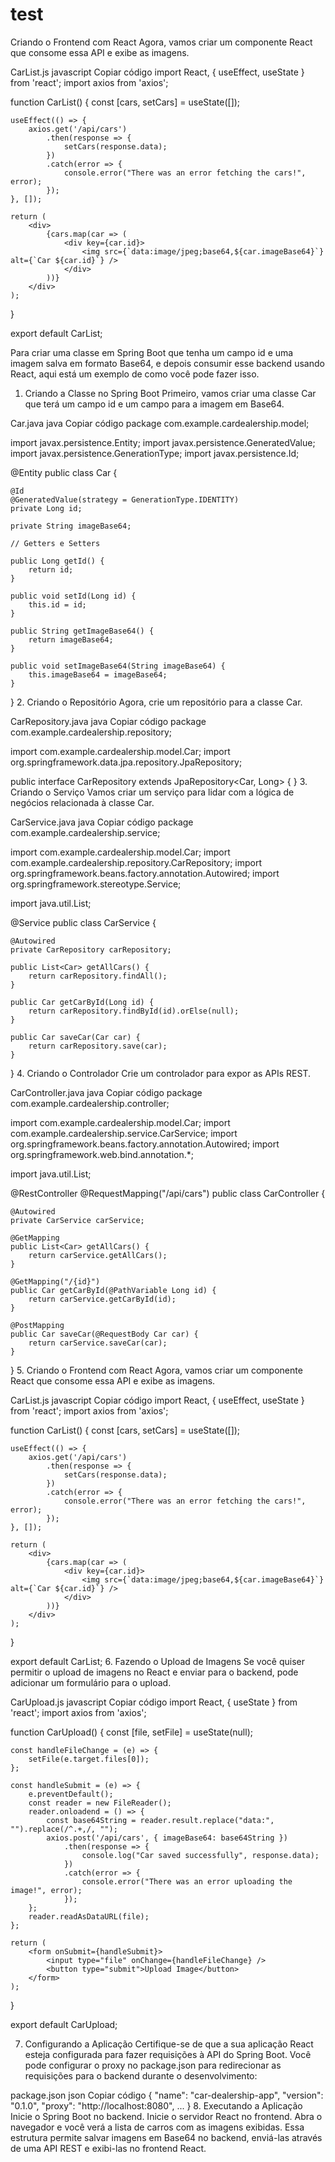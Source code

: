# test


Criando o Frontend com React
Agora, vamos criar um componente React que consome essa API e exibe as imagens.

CarList.js
javascript
Copiar código
import React, { useEffect, useState } from 'react';
import axios from 'axios';

function CarList() {
    const [cars, setCars] = useState([]);

    useEffect(() => {
        axios.get('/api/cars')
            .then(response => {
                setCars(response.data);
            })
            .catch(error => {
                console.error("There was an error fetching the cars!", error);
            });
    }, []);

    return (
        <div>
            {cars.map(car => (
                <div key={car.id}>
                    <img src={`data:image/jpeg;base64,${car.imageBase64}`} alt={`Car ${car.id}`} />
                </div>
            ))}
        </div>
    );
}

export default CarList;



Para criar uma classe em Spring Boot que tenha um campo id e uma imagem salva em formato Base64, e depois consumir esse backend usando React, aqui está um exemplo de como você pode fazer isso.

1. Criando a Classe no Spring Boot
Primeiro, vamos criar uma classe Car que terá um campo id e um campo para a imagem em Base64.

Car.java
java
Copiar código
package com.example.cardealership.model;

import javax.persistence.Entity;
import javax.persistence.GeneratedValue;
import javax.persistence.GenerationType;
import javax.persistence.Id;

@Entity
public class Car {

    @Id
    @GeneratedValue(strategy = GenerationType.IDENTITY)
    private Long id;

    private String imageBase64;

    // Getters e Setters

    public Long getId() {
        return id;
    }

    public void setId(Long id) {
        this.id = id;
    }

    public String getImageBase64() {
        return imageBase64;
    }

    public void setImageBase64(String imageBase64) {
        this.imageBase64 = imageBase64;
    }
}
2. Criando o Repositório
Agora, crie um repositório para a classe Car.

CarRepository.java
java
Copiar código
package com.example.cardealership.repository;

import com.example.cardealership.model.Car;
import org.springframework.data.jpa.repository.JpaRepository;

public interface CarRepository extends JpaRepository<Car, Long> {
}
3. Criando o Serviço
Vamos criar um serviço para lidar com a lógica de negócios relacionada à classe Car.

CarService.java
java
Copiar código
package com.example.cardealership.service;

import com.example.cardealership.model.Car;
import com.example.cardealership.repository.CarRepository;
import org.springframework.beans.factory.annotation.Autowired;
import org.springframework.stereotype.Service;

import java.util.List;

@Service
public class CarService {

    @Autowired
    private CarRepository carRepository;

    public List<Car> getAllCars() {
        return carRepository.findAll();
    }

    public Car getCarById(Long id) {
        return carRepository.findById(id).orElse(null);
    }

    public Car saveCar(Car car) {
        return carRepository.save(car);
    }
}
4. Criando o Controlador
Crie um controlador para expor as APIs REST.

CarController.java
java
Copiar código
package com.example.cardealership.controller;

import com.example.cardealership.model.Car;
import com.example.cardealership.service.CarService;
import org.springframework.beans.factory.annotation.Autowired;
import org.springframework.web.bind.annotation.*;

import java.util.List;

@RestController
@RequestMapping("/api/cars")
public class CarController {

    @Autowired
    private CarService carService;

    @GetMapping
    public List<Car> getAllCars() {
        return carService.getAllCars();
    }

    @GetMapping("/{id}")
    public Car getCarById(@PathVariable Long id) {
        return carService.getCarById(id);
    }

    @PostMapping
    public Car saveCar(@RequestBody Car car) {
        return carService.saveCar(car);
    }
}
5. Criando o Frontend com React
Agora, vamos criar um componente React que consome essa API e exibe as imagens.

CarList.js
javascript
Copiar código
import React, { useEffect, useState } from 'react';
import axios from 'axios';

function CarList() {
    const [cars, setCars] = useState([]);

    useEffect(() => {
        axios.get('/api/cars')
            .then(response => {
                setCars(response.data);
            })
            .catch(error => {
                console.error("There was an error fetching the cars!", error);
            });
    }, []);

    return (
        <div>
            {cars.map(car => (
                <div key={car.id}>
                    <img src={`data:image/jpeg;base64,${car.imageBase64}`} alt={`Car ${car.id}`} />
                </div>
            ))}
        </div>
    );
}

export default CarList;
6. Fazendo o Upload de Imagens
Se você quiser permitir o upload de imagens no React e enviar para o backend, pode adicionar um formulário para o upload.

CarUpload.js
javascript
Copiar código
import React, { useState } from 'react';
import axios from 'axios';

function CarUpload() {
    const [file, setFile] = useState(null);

    const handleFileChange = (e) => {
        setFile(e.target.files[0]);
    };

    const handleSubmit = (e) => {
        e.preventDefault();
        const reader = new FileReader();
        reader.onloadend = () => {
            const base64String = reader.result.replace("data:", "").replace(/^.+,/, "");
            axios.post('/api/cars', { imageBase64: base64String })
                .then(response => {
                    console.log("Car saved successfully", response.data);
                })
                .catch(error => {
                    console.error("There was an error uploading the image!", error);
                });
        };
        reader.readAsDataURL(file);
    };

    return (
        <form onSubmit={handleSubmit}>
            <input type="file" onChange={handleFileChange} />
            <button type="submit">Upload Image</button>
        </form>
    );
}

export default CarUpload;






7. Configurando a Aplicação
Certifique-se de que a sua aplicação React esteja configurada para fazer requisições à API do Spring Boot. Você pode configurar o proxy no package.json para redirecionar as requisições para o backend durante o desenvolvimento:

package.json
json
Copiar código
{
  "name": "car-dealership-app",
  "version": "0.1.0",
  "proxy": "http://localhost:8080",
  ...
}
8. Executando a Aplicação
Inicie o Spring Boot no backend.
Inicie o servidor React no frontend.
Abra o navegador e você verá a lista de carros com as imagens exibidas.
Essa estrutura permite salvar imagens em Base64 no backend, enviá-las através de uma API REST e exibi-las no frontend React.







